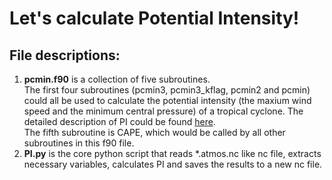 # Let's calculate Potential Intensity!

## File descriptions:
1. **pcmin.f90** is a collection of five subroutines.<br>
The first four subroutines (pcmin3, pcmin3_kflag, pcmin2 and pcmin) could all be used to calculate the potential intensity (the maxium wind speed and the minimum central pressure) of a tropical cyclone. The detailed description of PI could be found [here](https://emanuel.mit.edu/limits-hurricane-intensity). <br>
The fifth subroutine is CAPE, which would be called by all other subroutines in this f90 file.<br>
2. **PI.py** is the core python script that reads \*.atmos.nc like nc file, extracts necessary variables, calculates PI and saves the results to a new nc file.
